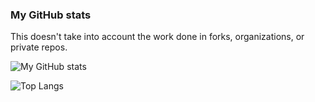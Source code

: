 ### My GitHub stats

This doesn't take into account the work done in forks, organizations, or private repos.

![My GitHub stats](https://github-readme-stats.vercel.app/api?username=mdarm&theme=dracula&show_icons=true)

![Top Langs](https://github-readme-stats.vercel.app/api/top-langs/?username=mdarm&theme=dracula&show_icons=true)
